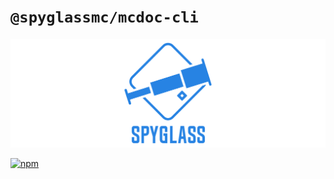 # `@spyglassmc/mcdoc-cli`

![banner](https://raw.githubusercontent.com/SpyglassMC/logo/main/banner.png)

[![npm](https://img.shields.io/npm/v/@spyglassmc/mcdoc-cli.svg?logo=npm&style=flat-square)](https://npmjs.com/package/@spyglassmc/mcdoc-cli)
